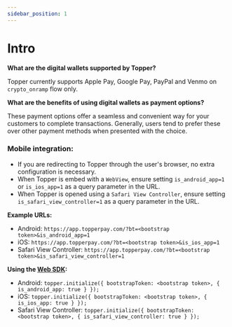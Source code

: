 ```yaml
---
sidebar_position: 1
---
```


# Intro

**What are the digital wallets supported by Topper?**

Topper currently supports Apple Pay, Google Pay, PayPal and Venmo on `crypto_onramp` flow only.

**What are the benefits of using digital wallets as payment options?**

These payment options offer a seamless and convenient way for your customers to complete transactions. Generally, users tend to prefer these over other payment methods when presented with the choice.

### Mobile integration:

- If you are redirecting to Topper through the user's browser, no extra configuration is necessary.
- When Topper is embed with a `WebView`, ensure setting `is_android_app=1` or `is_ios_app=1` as a query parameter in the URL.
- When Topper is opened using a `Safari View Controller`, ensure setting `is_safari_view_controller=1` as a query parameter in the URL.

**Example URLs:**
- Android: `https://app.topperpay.com/?bt=<bootstrap token>&is_android_app=1`
- iOS: `https://app.topperpay.com/?bt=<bootstrap token>&is_ios_app=1`
- Safari View Controller: `https://app.topperpay.com/?bt=<bootstrap token>&is_safari_view_controller=1`

**Using the [Web SDK](../web-sdk.md):**

- Android: `topper.initialize({ bootstrapToken: <bootstrap token>, { is_android_app: true } });`
- iOS: `topper.initialize({ bootstrapToken: <bootstrap token>, { is_ios_app: true } });`
- Safari View Controller: `topper.initialize({ bootstrapToken: <bootstrap token>, { is_safari_view_controller: true } });`
